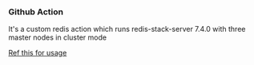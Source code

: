 ###  Github Action
It's a custom redis action which runs redis-stack-server 7.4.0 with three master nodes in cluster mode

[Ref this for usage](https://github.com/AryaveerJ/redis-stack-server-cluster-action-test/blob/main/.github/workflows/on_push_commit.yaml)
